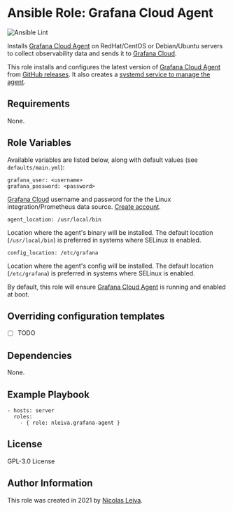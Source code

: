 # Ansible Role: Grafana Cloud Agent

![Ansible Lint](https://github.com/nleiva/ansible-role-grafana_agent/workflows/Ansible%20Lint/badge.svg?branch=main)

Installs [Grafana Cloud Agent](https://github.com/grafana/agent) on RedHat/CentOS or Debian/Ubuntu servers to collect observability data and sends it to [Grafana Cloud](https://grafana.com/products/cloud/).

This role installs and configures the latest version of [Grafana Cloud Agent](https://github.com/grafana/agent) from [GitHub releases](https://github.com/grafana/agent/releases). It also creates a [systemd service to manage the agent](https://grafana.com/docs/grafana-cloud/agent/agent_as_service/).

## Requirements

None.

## Role Variables

Available variables are listed below, along with default values (see `defaults/main.yml`):

    grafana_user: <username>
    grafana_password: <password>

[Grafana Cloud](https://grafana.com/products/cloud/) username and password for the the Linux integration/Prometheus data source. [Create account](https://grafana.com/signup/cloud/connect-account).

    agent_location: /usr/local/bin

Location where the agent's binary will be installed. The default location (`/usr/local/bin`) is preferred in systems where SELinux is enabled.

    config_location: /etc/grafana

Location where the agent's config will be installed. The default location (`/etc/grafana`) is preferred in systems where SELinux is enabled.

By default, this role will ensure [Grafana Cloud Agent](https://github.com/grafana/agent) is running and enabled at boot.

## Overriding configuration templates

- [ ] TODO


## Dependencies

None.

## Example Playbook

    - hosts: server
      roles:
        - { role: nleiva.grafana-agent }

## License

GPL-3.0 License

## Author Information

This role was created in 2021 by [Nicolas Leiva](https://github.com/nleiva).